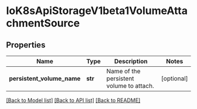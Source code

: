 # IoK8sApiStorageV1beta1VolumeAttachmentSource

## Properties
Name | Type | Description | Notes
------------ | ------------- | ------------- | -------------
**persistent_volume_name** | **str** | Name of the persistent volume to attach. | [optional] 

[[Back to Model list]](../README.md#documentation-for-models) [[Back to API list]](../README.md#documentation-for-api-endpoints) [[Back to README]](../README.md)

